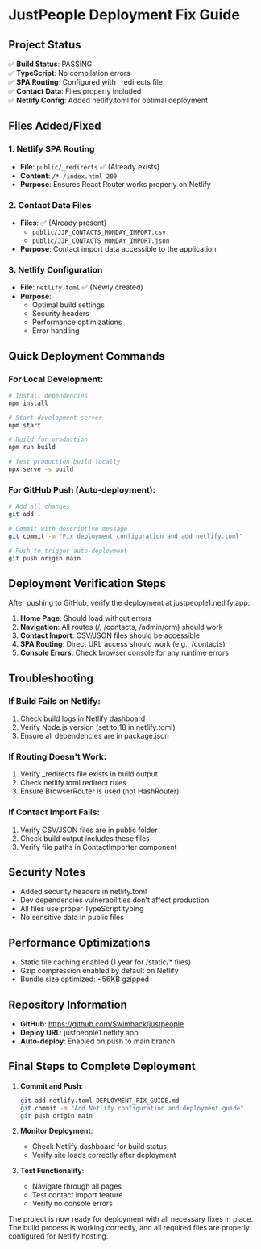 # JustPeople Deployment Fix Guide

## Project Status
✅ **Build Status**: PASSING  
✅ **TypeScript**: No compilation errors  
✅ **SPA Routing**: Configured with _redirects file  
✅ **Contact Data**: Files properly included  
✅ **Netlify Config**: Added netlify.toml for optimal deployment  

## Files Added/Fixed

### 1. Netlify SPA Routing
- **File**: `public/_redirects` ✅ (Already exists)
- **Content**: `/* /index.html 200`
- **Purpose**: Ensures React Router works properly on Netlify

### 2. Contact Data Files
- **Files**: ✅ (Already present)
  - `public/JJP_CONTACTS_MONDAY_IMPORT.csv`
  - `public/JJP_CONTACTS_MONDAY_IMPORT.json`
- **Purpose**: Contact import data accessible to the application

### 3. Netlify Configuration
- **File**: `netlify.toml` ✅ (Newly created)
- **Purpose**: 
  - Optimal build settings
  - Security headers
  - Performance optimizations
  - Error handling

## Quick Deployment Commands

### For Local Development:
```bash
# Install dependencies
npm install

# Start development server
npm start

# Build for production
npm run build

# Test production build locally
npx serve -s build
```

### For GitHub Push (Auto-deployment):
```bash
# Add all changes
git add .

# Commit with descriptive message
git commit -m "Fix deployment configuration and add netlify.toml"

# Push to trigger auto-deployment
git push origin main
```

## Deployment Verification Steps

After pushing to GitHub, verify the deployment at justpeople1.netlify.app:

1. **Home Page**: Should load without errors
2. **Navigation**: All routes (/, /contacts, /admin/crm) should work
3. **Contact Import**: CSV/JSON files should be accessible
4. **SPA Routing**: Direct URL access should work (e.g., /contacts)
5. **Console Errors**: Check browser console for any runtime errors

## Troubleshooting

### If Build Fails on Netlify:
1. Check build logs in Netlify dashboard
2. Verify Node.js version (set to 18 in netlify.toml)
3. Ensure all dependencies are in package.json

### If Routing Doesn't Work:
1. Verify _redirects file exists in build output
2. Check netlify.toml redirect rules
3. Ensure BrowserRouter is used (not HashRouter)

### If Contact Import Fails:
1. Verify CSV/JSON files are in public folder
2. Check build output includes these files
3. Verify file paths in ContactImporter component

## Security Notes

- Added security headers in netlify.toml
- Dev dependencies vulnerabilities don't affect production
- All files use proper TypeScript typing
- No sensitive data in public files

## Performance Optimizations

- Static file caching enabled (1 year for /static/* files)
- Gzip compression enabled by default on Netlify
- Bundle size optimized: ~56KB gzipped

## Repository Information

- **GitHub**: https://github.com/Swimhack/justpeople
- **Deploy URL**: justpeople1.netlify.app
- **Auto-deploy**: Enabled on push to main branch

## Final Steps to Complete Deployment

1. **Commit and Push**:
   ```bash
   git add netlify.toml DEPLOYMENT_FIX_GUIDE.md
   git commit -m "Add Netlify configuration and deployment guide"
   git push origin main
   ```

2. **Monitor Deployment**: 
   - Check Netlify dashboard for build status
   - Verify site loads correctly after deployment

3. **Test Functionality**:
   - Navigate through all pages
   - Test contact import feature
   - Verify no console errors

The project is now ready for deployment with all necessary fixes in place. The build process is working correctly, and all required files are properly configured for Netlify hosting.